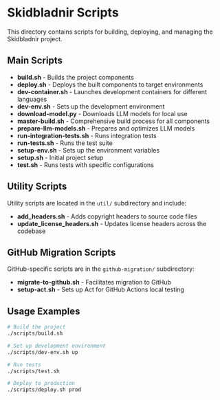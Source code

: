 # Skidbladnir Scripts

This directory contains scripts for building, deploying, and managing the Skidbladnir project.

## Main Scripts

- **build.sh** - Builds the project components
- **deploy.sh** - Deploys the built components to target environments
- **dev-container.sh** - Launches development containers for different languages
- **dev-env.sh** - Sets up the development environment
- **download-model.py** - Downloads LLM models for local use
- **master-build.sh** - Comprehensive build process for all components
- **prepare-llm-models.sh** - Prepares and optimizes LLM models
- **run-integration-tests.sh** - Runs integration tests
- **run-tests.sh** - Runs the test suite
- **setup-env.sh** - Sets up the environment variables
- **setup.sh** - Initial project setup
- **test.sh** - Runs tests with specific configurations

## Utility Scripts

Utility scripts are located in the `util/` subdirectory and include:
- **add_headers.sh** - Adds copyright headers to source code files
- **update_license_headers.sh** - Updates license headers across the codebase

## GitHub Migration Scripts

GitHub-specific scripts are in the `github-migration/` subdirectory:
- **migrate-to-github.sh** - Facilitates migration to GitHub
- **setup-act.sh** - Sets up Act for GitHub Actions local testing

## Usage Examples

```bash
# Build the project
./scripts/build.sh

# Set up development environment
./scripts/dev-env.sh up

# Run tests
./scripts/test.sh

# Deploy to production
./scripts/deploy.sh prod
```